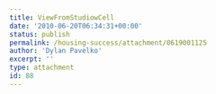 ```yaml
---
title: ViewFromStudiowCell
date: '2010-06-20T06:34:31+00:00'
status: publish
permalink: /housing-success/attachment/0619001125
author: 'Dylan Pavelko'
excerpt: ''
type: attachment
id: 88
---
```

<!DOCTYPE html PUBLIC "-//W3C//DTD HTML 4.0 Transitional//EN" "http://www.w3.org/TR/REC-html40/loose.dtd">
<?xml encoding="UTF-8">
